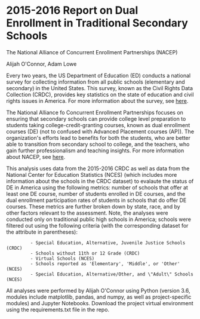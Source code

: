 <h1>2015-2016 Report on Dual Enrollment in Traditional Secondary Schools </h1>

The National Alliance of Concurrent Enrollment Partnerships (NACEP)

Alijah O'Connor, Adam Lowe

Every two years, the US Department of Education (ED) conducts a national survey for collecting information from all 
public schools (elementary and secondary) in the United States. This survey, known as the Civil Rights Data Collection 
(CRDC), provides key statistics on the state of education and civil rights issues in America. For more information about the
survey, see <a href='https://www2.ed.gov/about/offices/list/ocr/data.html' target='_blank'>here</a>.

The National Alliance fo Concurrent Enrollment Partnerships focuses on ensuring that secondary schools can provide 
college level preparation to students taking college-credit-granting courses, known as dual enrollment courses (DE) (not to 
confused with Advanced Placement courses (AP)). The organization's efforts lead to benefits for both the students, who 
are better able to transition from secondary school to college, and the teachers, who gain further professionalism and 
teaching insights. For more information about NACEP, see <a href='http://www.nacep.org/' target='_blank'>here</a>.

This analysis uses data from the 2015-2016 CRDC as well as data from the National Center for Education Statistics (NCES) (which includes more information about the schools in the CRDC dataset) to evalaute the status of DE
in America using the following metrics: number of schools that offer at least one DE course, number of
students enrolled in DE courses, and the dual enrollment participation rates of students in schools that
do offer DE courses. These metrics are further broken down by state, race, and by other factors relevant to the assessment. Note, the analyses were conducted only on traditional public high schools in America; schools were filtered out using the following criteria (with the corresponding dataset for the attribute in parentheses):

             - Special Education, Alternative, Juvenile Justice Schools (CRDC)
             - Schools without 11th or 12 Grade (CRDC)
             - Virtual Schools (NCES)
             - Schools reported as 'Elementary', 'Middle', or 'Other' (NCES)
             - Special Education, Alternative/Other, and \"Adult\" Schools (NCES)

All analyses were performed by Alijah O'Connor using Python (version 3.6, modules include matplotlib, pandas, and numpy, as well as project-specific modules) and Jupyter Notebooks.  Download the project virtual environment using the requirements.txt file in the repo.
